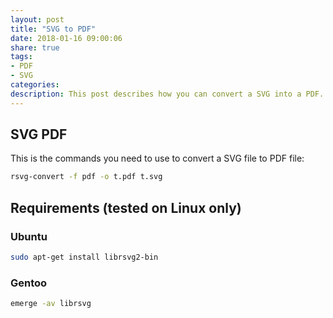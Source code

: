 ```yaml
---
layout: post
title: "SVG to PDF"
date: 2018-01-16 09:00:06
share: true
tags: 
- PDF
- SVG
categories:
description: This post describes how you can convert a SVG into a PDF.
---
```


## SVG <i class="fa fa-arrow-right"></i> PDF

This is the commands you need to use to convert a SVG file to PDF file:

``` bash
rsvg-convert -f pdf -o t.pdf t.svg
```

## Requirements (tested on Linux only)

### Ubuntu
``` bash
sudo apt-get install librsvg2-bin
```

### Gentoo 
``` bash
emerge -av librsvg
```
